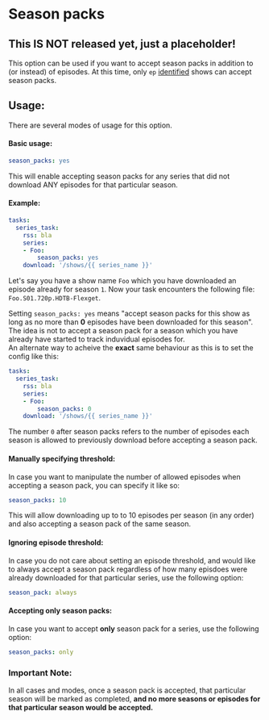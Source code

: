 # Season packs

## This IS NOT released yet, just a placeholder!

This option can be used if you want to accept season packs in addition to (or instead) of episodes. At this time, only `ep` [identified](Plugins/series/identified_by) shows can accept season packs.

## Usage:

There are several modes of usage for this option. 

#### Basic usage:
```yaml
season_packs: yes
```
This will enable accepting season packs for any series that did not download ANY episodes for that particular season.  

#### Example:
```yaml
tasks:
  series_task:
    rss: bla
    series:
    - Foo:
        season_packs: yes
    download: '/shows/{{ series_name }}'
```

Let's say you have a show name `Foo` which you have downloaded an episode already for season `1`. Now your task encounters the following file:
`Foo.S01.720p.HDTB-Flexget`. 

Setting `season_packs: yes` means "accept season packs for this show as long as no more than **0** episodes have been downloaded for this season". The idea is not to accept a season pack for a season which you have already have started to track induvidual episodes for.  
An alternate way to acheive the **exact** same behaviour as this is to set the config like this:
```yaml
tasks:
  series_task:
    rss: bla
    series:
    - Foo:
        season_packs: 0
    download: '/shows/{{ series_name }}'
```
The number `0` after season packs refers to the number of episodes each season is allowed to previously download before accepting a season pack. 

#### Manually specifying threshold:
In case you want to manipulate the number of allowed episodes when accepting a season pack, you can specify it like so:
```yaml
season_packs: 10
```
This will allow downloading up to to 10 episodes per season (in any order) and also accepting a season pack of the same season.

#### Ignoring episode threshold:
In case you do not care about setting an episode threshold, and would like to always accept a season pack regardless of how many episdoes were already downloaded for that particular series, use the following option:
```yaml
season_pack: always
```

#### Accepting only season packs:
In case you want to accept **only** season pack for a series, use the following option:
```yaml
season_packs: only
```
### Important Note: 
In all cases and modes, once a season pack is accepted, that particular season will be marked as completed, **and no more seasons or episodes for that particular season would be accepted.**

